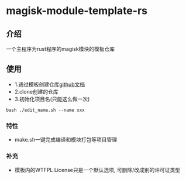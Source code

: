 # magisk-module-template-rs

## 介绍
一个主程序为rust程序的magisk模块的模板仓库

## 使用
* 1.通过模板创建仓库[github文档](https://docs.github.com/en/repositories/creating-and-managing-repositories/creating-a-repository-from-a-template)
* 2.clone创建的仓库
* 3.初始化项目名(只能这么做一次)
```
bash ./edit_name.sh --name xxx
```

### 特性
* make.sh一键完成编译和模块打包等项目管理

### 补充
* 模板内的WTFPL License只是一个默认选项, 可删除/改成别的许可证类型
